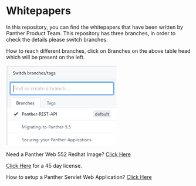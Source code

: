 # Whitepapers
In this repository, you can find the whitepapers that have been written by Panther Product Team. This repository has three branches, in order to check the details please switch branches.

How to reach different branches, click on Branches on the above table head which will be present on the left.


![](Whitepapers.PNG)

Need a Panther Web 552 Redhat Image? [Click Here](https://hub.docker.com/r/prolificspanther/pantherweb)

[Click Here](https://www.prolifics.com/panther-trial-license-request) for a 45 day license.

How to setup a Panther Servlet Web Application? [Click Here](https://github.com/ProlificsPanther/PantherWeb/releases)

